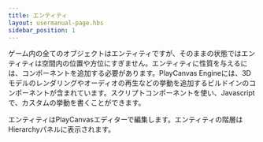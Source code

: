 ```yaml
---
title: エンティティ
layout: usermanual-page.hbs
sidebar_position: 1
---
```


ゲーム内の全てのオブジェクトはエンティティですが、そのままの状態ではエンティティは空間内の位置や方位にすぎません。エンティティに性質を与えるには、コンポーネントを追加する必要があります。PlayCanvas Engineには、3Dモデルのレンダリングやオーディオの再生などの挙動を追加するビルドインのコンポーネントが含まれています。スクリプトコンポーネントを使い、Javascriptで、カスタムの挙動を書くことができます。

エンティティはPlayCanvasエディターで編集します。エンティティの階層はHierarchyパネルに表示されます。
